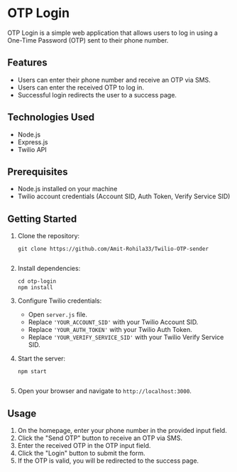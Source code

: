 # OTP Login

OTP Login is a simple web application that allows users to log in using a One-Time Password (OTP) sent to their phone number.

## Features

- Users can enter their phone number and receive an OTP via SMS.
- Users can enter the received OTP to log in.
- Successful login redirects the user to a success page.

## Technologies Used

- Node.js
- Express.js
- Twilio API

## Prerequisites

- Node.js installed on your machine
- Twilio account credentials (Account SID, Auth Token, Verify Service SID)

## Getting Started

1. Clone the repository:
    ``` shell
    git clone https://github.com/Amit-Rohila33/Twilio-OTP-sender


2. Install dependencies:
   ``` shell
   cd otp-login
   npm install

3. Configure Twilio credentials:

   - Open `server.js` file.
   - Replace `'YOUR_ACCOUNT_SID'` with your Twilio Account SID.
   - Replace `'YOUR_AUTH_TOKEN'` with your Twilio Auth Token.
   - Replace `'YOUR_VERIFY_SERVICE_SID'` with your Twilio Verify Service SID.

4. Start the server:
    ``` shell
    npm start


5. Open your browser and navigate to `http://localhost:3000`.

## Usage

1. On the homepage, enter your phone number in the provided input field.
2. Click the "Send OTP" button to receive an OTP via SMS.
3. Enter the received OTP in the OTP input field.
4. Click the "Login" button to submit the form.
5. If the OTP is valid, you will be redirected to the success page.


   



